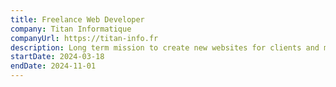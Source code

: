 ```yaml
---
title: Freelance Web Developer
company: Titan Informatique
companyUrl: https://titan-info.fr
description: Long term mission to create new websites for clients and maintain existing clients websites.
startDate: 2024-03-18
endDate: 2024-11-01
---
```

